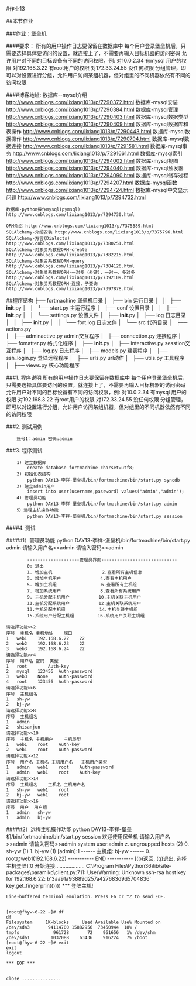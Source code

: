 #作业13

##本节作业


###作业：堡垒机

####要求：
	所有的用户操作日志要保留在数据库中
	每个用户登录堡垒机后，只需要选择具体要访问的设置，就连接上了，不需要再输入目标机器的访问密码
	允许用户对不同的目标设备有不同的访问权限，例:
	对10.0.2.34 有mysql 用户的权限
	对192.168.3.22 有root用户的权限
	对172.33.24.55 没任何权限
	分组管理，即可以对设置进行分组，允许用户访问某组机器，但对组里的不同机器依然有不同的访问权限

####博客地址:
	数据库--mysql介绍 http://www.cnblogs.com/lixiang1013/p/7290372.html
	数据库-mysql安装 http://www.cnblogs.com/lixiang1013/p/7290384.html
	数据库-mysql管理 http://www.cnblogs.com/lixiang1013/p/7290403.html
	数据库-mysql数据类型 http://www.cnblogs.com/lixiang1013/p/7290409.html
	数据库-mysql数据库和表操作 http://www.cnblogs.com/lixiang1013/p/7290443.html
	数据库-mysql数据操作 http://www.cnblogs.com/lixiang1013/p/7290794.html
	数据库-mysql数据连接 http://www.cnblogs.com/lixiang1013/p/7291581.html
	数据库-mysql事务 http://www.cnblogs.com/lixiang1013/p/7291661.html
	数据库-mysql索引 http://www.cnblogs.com/lixiang1013/p/7294002.html
	数据库-mysql视图 http://www.cnblogs.com/lixiang1013/p/7294040.html
	数据库-mysql触发器 http://www.cnblogs.com/lixiang1013/p/7294090.html
	数据库-mysql储存过程 http://www.cnblogs.com/lixiang1013/p/7294207.html
	数据库-mysql函数 http://www.cnblogs.com/lixiang1013/p/7294724.html
	数据库-mysql中文显示问题 http://www.cnblogs.com/lixiang1013/p/7294732.html

	数据库-python操作mysql(pymsql) http://www.cnblogs.com/lixiang1013/p/7294730.html

	ORM介绍 http://www.cnblogs.com/lixiang1013/p/7375589.html
	SQLAlchemy-介绍安装 http://www.cnblogs.com/lixiang1013/p/7375796.html
	SQLAlchemy-方言(Dialects) http://www.cnblogs.com/lixiang1013/p/7380251.html
	SQLAlchemy-对象关系教程ORM-create http://www.cnblogs.com/lixiang1013/p/7382215.html
	SQLAlchemy-对象关系教程ORM-query http://www.cnblogs.com/lixiang1013/p/7384126.html
	SQLAlchemy-对象关系教程ORM-一对多（外键)，一对一，多对多 http://www.cnblogs.com/lixiang1013/p/7392109.html
	SQLAlchemy-对象关系教程ORM-连接，子查询 http://www.cnblogs.com/lixiang1013/p/7397878.html


##程序结构
	├── fortmachine             堡垒机目录
	│   ├── bin					运行目录
	│   │   ├── __init__.py
	│   │   └── start.py        主运行程序
	│   ├── conf					设置目录
	│   │   ├── __init__.py
	│   │   └── settings.py     设置文件
	│   ├── __init__.py
	│   ├── log					日志目录
	│   │   ├── __init__.py
	│   │   └── fort.log        日志文件
	│   └── src					代码目录
	│       ├── actions.py      
	│       ├── adminactive.py  admin交互程序
	│       ├── connection.py   连接程序
	│       ├── fomatter.py		格式化程序
	│       ├── __init__.py
	│       ├── interactive.py  sesstion交互程序
	│       ├── log.py          日志程序
	│       ├── models.py       建表程序
	│       ├── ssh_login.py    登陆远程程序
	│       ├── urls.py         url动作
	│       ├── utils.py        工具程序
	│       ├── views.py        核心功能程序





###1. 程序说明
	所有的用户操作日志要保留在数据库中
	每个用户登录堡垒机后，只需要选择具体要访问的设置，就连接上了，不需要再输入目标机器的访问密码
	允许用户对不同的目标设备有不同的访问权限，例:
	对10.0.2.34 有mysql 用户的权限
	对192.168.3.22 有root用户的权限
	对172.33.24.55 没任何权限
	分组管理，即可以对设置进行分组，允许用户访问某组机器，但对组里的不同机器依然有不同的访问权限

###2. 测试用例

        账号1：admin 密码:admin


###3. 程序测试

        1) 建立数据库
			create database fortmachine charset=utf8;
		2) 初始化表结构
			python DAY13-李祥-堡垒机/bin/fortmachine/bin/start.py syncdb
        3) 建立admin用户
			insert into user(username,password) values("admin","admin");
		4) 管理员功能
			python DAY13-李祥-堡垒机/bin/fortmachine/bin/start.py admin
		5）远程主机操作功能
            python DAY13-李祥-堡垒机/bin/fortmachine/bin/start.py session

####4. 测试

#####1）管理员功能
	python DAY13-李祥-堡垒机/bin/fortmachine/bin/start.py admin
	请输入用户名>>admin
	请输入密码>>admin
	
	        --------------------管理员界面-----------------------------
	        0: 退出
	        1. 增加主机                   2.查看所有主机信息
	        3. 增加主机用户               4.查看主机用户
	        5. 增加主机组                 6.查看所有主机组
	        7. 增加系统用户               8.查看所有系统用户
	        9. 主机分配主机用户           10.主机关联主机用户
	        11.主机分配系统用户           12.主机关联系统用户
	        13.主机分配主机组             14.主机关联主机组
	        15.系统用户分配主机组         16.系统用户关联主机组
	        
	请选择功能>>2
	序号	主机名	主机地址	端口
	1	web1	192.168.6.22	22
	2	web2	192.168.6.23	22
	3	web3	192.168.6.24	22
	请选择功能>>4
	序号	用户名	密码	类型
	1	root		Auth-key
	2	mysql	123456	Auth-password
	3	web3	None	Auth-password
	4	root	123456	Auth-password
	请选择功能>>6
	序号	主机组名
	1	sh-yw
	2	bj-yw
	请选择功能>>8
	序号	主机组名
	1	admin
	2	shisanjun
	请选择功能>>10
	序号	主机名	主机用户	主机类型
	1	web1	root	Auth-key
	2	web1	root	Auth-password
	请选择功能>>12
	序号	用户名	主机名	主机用户名	主机用户类型
	1	admin	web1	root	Auth-password
	1	admin	web1	root	Auth-key
	请选择功能>>14
	序号	主机组名	主机名	主机用户名
	1	sh-yw	web1	root
	2	bj-yw	web1	root
	请选择功能>>16
	序号	用户	用户组
	1	admin	sh-yw
	1	admin	bj-yw

#####2）远程主机操作功能
 	python DAY13-李祥-堡垒机/bin/fortmachine/bin/start.py session
	欢迎使用保垒机 
	请输入用户名>>admin
	请输入密码>>admin
	system user:admin
	z.	ungroupped hosts (2)
	0.	sh-yw (1)
	1.	bj-yw (1)
	[admin]:1
	------ 主机组: bj-yw ------
	  0.	root@web1(192.168.6.22)
	----------- END -----------
	[(b)返回, (q)退出, 选择主机登陆]:0
	开始连接....................
	C:\Program Files\Python36\lib\site-packages\paramiko\client.py:711: UserWarning: Unknown ssh-rsa host key for 192.168.6.22: b'3aa91a93889d257a427683d9d5704836'
	  key.get_fingerprint())))
	*** 登陆主机!
	
	Line-buffered terminal emulation. Press F6 or ^Z to send EOF.
	
	
	[root@fhyw-6-22 ~]# df
	df
	Filesystem     1K-blocks     Used Available Use% Mounted on
	/dev/sda3       94114700 15882956  73450944  18% /
	tmpfs             961728       72    961656   1% /dev/shm
	/dev/sda1        1032088    63436    916224   7% /boot
	[root@fhyw-6-22 ~]# exit
	exit
	logout
	
	*** EOF ***
	
	
	close ...............
